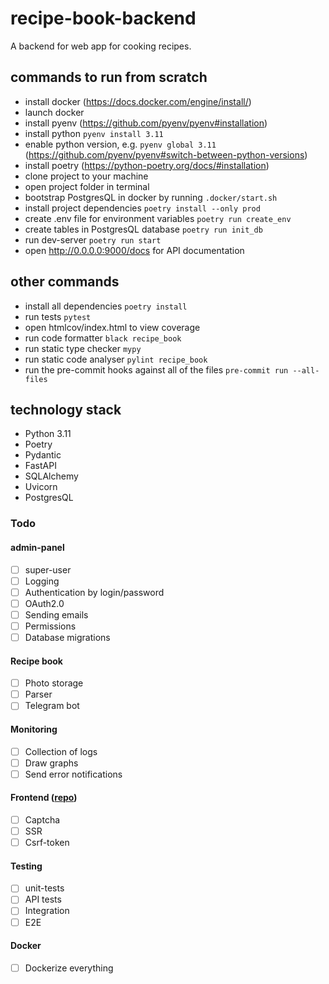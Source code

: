 # recipe-book-backend

A backend for web app for cooking recipes.

## commands to run from scratch
+ install docker (https://docs.docker.com/engine/install/)
+ launch docker
+ install pyenv (https://github.com/pyenv/pyenv#installation)
+ install python `pyenv install 3.11`
+ enable python version, e.g. `pyenv global 3.11` (https://github.com/pyenv/pyenv#switch-between-python-versions)
+ install poetry (https://python-poetry.org/docs/#installation)
+ clone project to your machine
+ open project folder in terminal
+ bootstrap PostgresQL in docker by running `.docker/start.sh`
+ install project dependencies `poetry install --only prod`
+ create .env file for environment variables `poetry run create_env`
+ create tables in PostgresQL database `poetry run init_db`
+ run dev-server `poetry run start`
+ open http://0.0.0.0:9000/docs for API documentation

## other commands
+ install all dependencies `poetry install`
+ run tests `pytest`
+ open htmlcov/index.html to view coverage
+ run code formatter `black recipe_book`
+ run static type checker `mypy`
+ run static code analyser `pylint recipe_book`
+ run the pre-commit hooks against all of the files `pre-commit run --all-files`

## technology stack
+ Python 3.11
+ Poetry
+ Pydantic
+ FastAPI
+ SQLAlchemy
+ Uvicorn
+ PostgresQL

### Todo

#### admin-panel
- [ ] super-user
- [ ] Logging
- [ ] Authentication by login/password
- [ ] OAuth2.0
- [ ] Sending emails
- [ ] Permissions
- [ ] Database migrations
#### Recipe book
- [ ] Photo storage
- [ ] Parser
- [ ] Telegram bot
#### Monitoring
- [ ] Collection of logs
- [ ] Draw graphs
- [ ] Send error notifications
#### Frontend ([repo](https://github.com/mansur-gabidullin/recipe-book-frontend))
- [ ] Captcha
- [ ] SSR
- [ ] Csrf-token
#### Testing
- [ ] unit-tests
- [ ] API tests
- [ ] Integration
- [ ] E2E
#### Docker
- [ ] Dockerize everything
